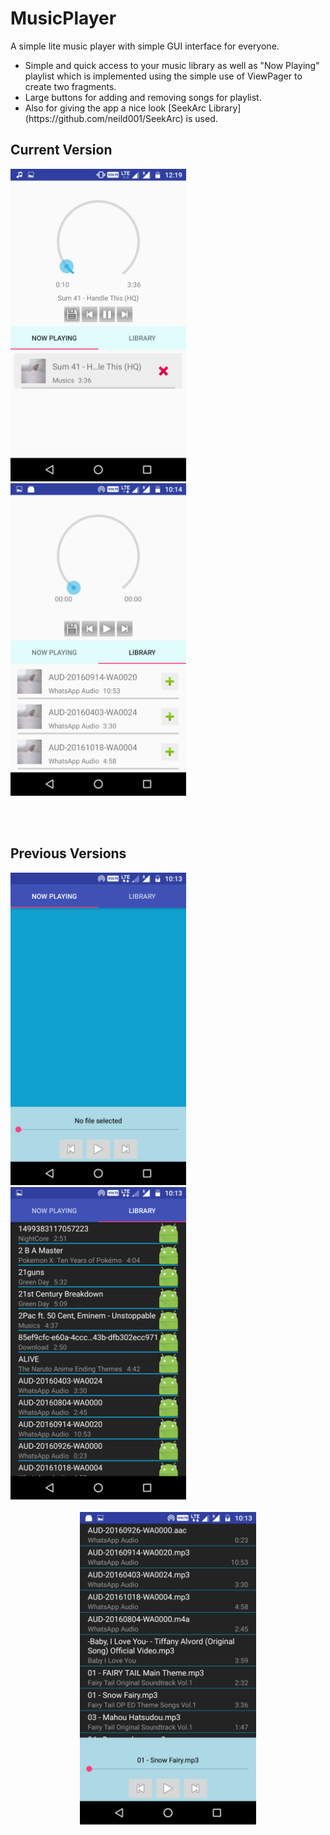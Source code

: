 # MusicPlayer

A simple lite music player with simple GUI interface for everyone. <br/>
<ul>
  <li>Simple and quick access to your music library as well as "Now Playing" playlist which is implemented using the simple use of ViewPager to create two fragments. </li>
  <li> Large buttons for adding and removing songs for playlist. </li>
   <li>Also for giving the app a nice look [SeekArc Library](https://github.com/neild001/SeekArc) is used. </li>
</ul>

<h2> Current Version </h2>
<div align="center" style="display: inline">
  <img height="500px" src="https://github.com/Veloxigami/MusicPlayer/blob/master/app/src/Screenshot_20180914-001920.png"/>
  <img height="500px" src="https://github.com/Veloxigami/MusicPlayer/blob/master/app/src/Screenshot_20180610-101430.png"/>
</div>

<br /><br />
<h2> Previous Versions </h2>
<div align="center" style="display: inline">
  <img height="500px" src="https://github.com/Veloxigami/MusicPlayer/blob/master/app/src/Screenshot_20180610-101331.png"/>
  <img height="500px" src="https://github.com/Veloxigami/MusicPlayer/blob/master/app/src/Screenshot_20180610-101333.png"/>
</div>
<br/> <br/>
<div align="center">
  <img height="500px" src="https://github.com/Veloxigami/MusicPlayer/blob/master/app/src/Screenshot_20180610-101400.png"/>
</div>

